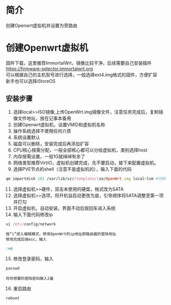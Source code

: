 # 简介  
创建Openwrt虚拟机并设置为旁路由  
# 创建Openwrt虚拟机  
固件下载，这里推荐ImmortalWrt，镜像比较干净，后续需要自己安装插件    
https://firmware-selector.immortalwrt.org  
可以根据自己的主机型号进行选择，一般选择ext4.img格式的固件，方便扩容  
新手也可以选择iStoreOS  
## 安装步骤
1. 选择local>>ISO镜像,上传OpenWrt.img镜像文件，注意任务完成后，复制镜像文件地址，放在记事本备用
2. 创建Openwrt虚拟机，设置VMID和虚拟机名称
3. 操作系统选择不使用任何介质
4. 系统设置默认
5. 磁盘可以删除，安装完成后再添加扩容
6. CPU核心按需分配，一般全部核心都可以分给虚拟机，类别选择host
7. 内存按需设置，一般1G就绰绰有余了
8. 网络类型推荐VirtIO，虚拟机创建完成，先不要启动，接下来配置虚拟机。
9. 选择PVE节点的shell（注意不是虚拟机的），输入下面的代码
```ruby
qm importdisk 101 /var/lib/vz//template/iso/OpenWrt.img local-lvm #代码的格式为qm importdisk “虚拟机代码” “刚刚复制到记事本的镜像文件路径” local-lvm
```
11. 选择虚拟机>>硬件，双击未使用的硬盘，格式改为SATA
12. 选择虚拟机>>选项，将开机自启动更改为是，引导顺序将SATA调整至第一项并打勾
13. 开启虚拟机，自动安装，界面不动后按回车进入系统
14. 输入下面代码修改ip
```ruby
vi /etc/config/network
```
    按“i”进入编辑模式，修改OpenWrt的ip地址即路由器的登陆地址  
    修改完成后按esc，输入
```ruby
:wq
```
15. 修改登录密码，输入
```ruby
passwd
```
    将你想要的登陆密码输入2遍  
16. 重启路由
```ruby
reboot
```

